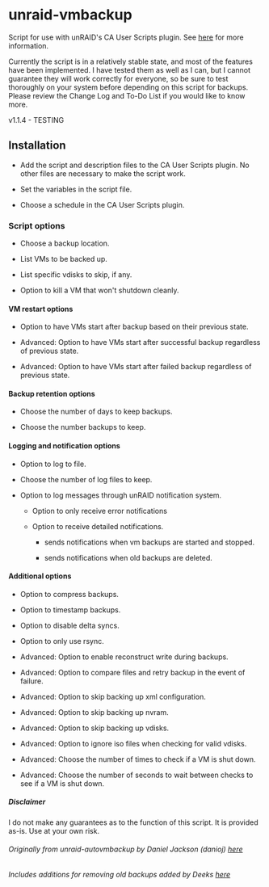 # unraid-vmbackup

Script for use with unRAID's CA User Scripts plugin. See [here](https://lime-technology.com/forums/topic/48286-plugin-ca-user-scripts/ "CA User Scripts") for more information.

Currently the script is in a relatively stable state, and most of the features have been implemented. I have tested them as well as I can, but I cannot guarantee they will work correctly for everyone, so be sure to test thoroughly on your system before depending on this script for backups. Please review the Change Log and To-Do List if you would like to know more.

v1.1.4 - TESTING

## Installation

- Add the script and description files to the CA User Scripts plugin. No other files are necessary to make the script work.

- Set the variables in the script file.

- Choose a schedule in the CA User Scripts plugin.

### Script options

- Choose a backup location.

- List VMs to be backed up.

- List specific vdisks to skip, if any.

- Option to kill a VM that won't shutdown cleanly.

#### VM restart options

- Option to have VMs start after backup based on their previous state.

- Advanced: Option to have VMs start after successful backup regardless of previous state.

- Advanced: Option to have VMs start after failed backup regardless of previous state.

#### Backup retention options

- Choose the number of days to keep backups.

- Choose the number backups to keep.

#### Logging and notification options

- Option to log to file.

- Choose the number of log files to keep.

- Option to log messages through unRAID notification system.

  - Option to only receive error notifications

  - Option to receive detailed notifications.

    - sends notifications when vm backups are started and stopped.

    - sends notifications when old backups are deleted.

#### Additional options

- Option to compress backups.

- Option to timestamp backups.

- Option to disable delta syncs.

- Option to only use rsync.

- Advanced: Option to enable reconstruct write during backups.

- Advanced: Option to compare files and retry backup in the event of failure.

- Advanced: Option to skip backing up xml configuration.

- Advanced: Option to skip backing up nvram.

- Advanced: Option to skip backing up vdisks.

- Advanced: Option to ignore iso files when checking for valid vdisks.

- Advanced: Choose the number of times to check if a VM is shut down.

- Advanced: Choose the number of seconds to wait between checks to see if a VM is shut down.

##### Disclaimer

I do not make any guarantees as to the function of this script. It is provided as-is. Use at your own risk.

###### Originally from unraid-autovmbackup by Daniel Jackson (danioj) [here](https://lime-technology.com/forums/topic/46281-unraid-autovmbackup-automate-backup-of-virtual-machines-in-unraid-v04/ "unraid-autovmbackup")

###### Includes additions for removing old backups added by Deeks [here](https://lime-technology.com/forums/topic/46281-unraid-autovmbackup-automate-backup-of-virtual-machines-in-unraid-v04/?do=findComment&comment=589821 "unraid-autovmbackup Deek's script")
